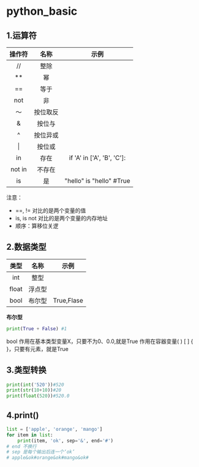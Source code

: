 # python_basic
## 1.运算符
|  操作符| 名称 |示例|
|:--:|:--:|:--:|
|  //|  整除|
|**  |幂  |
|==|等于|
|not|非|
|～|按位取反|
|&|按位与|
|^|按位异或|
|\||按位或|
|in|存在|if 'A' in ['A', 'B', 'C']:|
|not in|不存在|
|is|是|"hello" is "hello" #True|

注意：
- ==, != 对比的是两个变量的值
- is, is not 对比的是两个变量的内存地址 
- 顺序：算移位关逻
## 2.数据类型
|类型|名称|示例|
|:--:|:--:|:--:|
|int|整型||
|float|浮点型|
|bool|布尔型|True,Flase|

**布尔型**
```python
print(True + False) #1
```
bool
作用在基本类型变量X，只要不为0、0.0,就是True
作用在容器变量( ) [ ] { }，只要有元素，就是True

## 3.类型转换
```python
print(int('520'))#520
print(str(10+10))#20
print(float(520))#520.0
```

## 4.print()
```python
list = ['apple', 'orange', 'mango']
for item in list:
    print(item, 'ok', sep='&', end='#')
# end 不换行
# sep 是每个输出后连一个‘ok’
# apple&ok#orange&ok#mango&ok#
```
